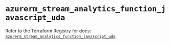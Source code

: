 # `azurerm_stream_analytics_function_javascript_uda`

Refer to the Terraform Registry for docs: [`azurerm_stream_analytics_function_javascript_uda`](https://registry.terraform.io/providers/hashicorp/azurerm/4.42.0/docs/resources/stream_analytics_function_javascript_uda).
